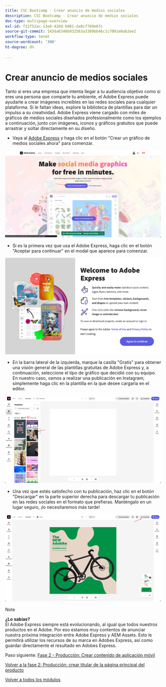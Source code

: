 ```yaml
---
title: CSC Bootcamp - Crear anuncio de medios sociales
description: CSC Bootcamp - Crear anuncio de medios sociales
doc-type: multipage-overview
exl-id: f22f52ac-13e6-428d-b081-da8cf769e6fc
source-git-commit: 143da6340b932563a3309bb46c1c7091e0ab2ee2
workflow-type: tm+mt
source-wordcount: '308'
ht-degree: 0%

---
```


# Crear anuncio de medios sociales

Tanto si eres una empresa que intenta llegar a tu audiencia objetivo como si eres una persona que comparte tu ambiente, el Adobe Express puede ayudarte a crear imágenes increíbles en las redes sociales para cualquier plataforma. Si le faltan ideas, explore la biblioteca de plantillas para dar un impulso a su creatividad. Adobe Express viene cargado con miles de gráficos de medios sociales diseñados profesionalmente como los ejemplos a continuación, junto con imágenes, iconos y gráficos gratuitos que puede arrastrar y soltar directamente en su diseño.

- Vaya al [Adobe Express](https://www.adobe.com/express/create/social-media-graphic) y haga clic en el botón &quot;Crear un gráfico de medios sociales ahora&quot; para comenzar.

![Página de inicio del Adobe Express](./images/prod-express-home.png)

- Si es la primera vez que usa el Adobe Express, haga clic en el botón &quot;Aceptar para continuar&quot; en el modal que aparece para comenzar.

![Aceptar términos](./images/prod-express-terms.png)

- En la barra lateral de la izquierda, marque la casilla &quot;Gratis&quot; para obtener una visión general de las plantillas gratuitas de Adobe Express y, a continuación, seleccione el tipo de gráfico que decidió con su equipo. En nuestro caso, vamos a realizar una publicación en Instagram; simplemente haga clic en la plantilla en la que desee cargarla en el editor.

![Plantillas creativas](./images/prod-express-templates.png)

- Una vez que estés satisfecho con tu publicación, haz clic en el botón &quot;Descargar&quot; en la parte superior derecha para descargar tu publicación en las redes sociales en el formato que prefieras. Manténgalo en un lugar seguro, ¡lo necesitaremos más tarde!

![Resultado final](./images/prod-express-results.png)

>[!NOTE]
>
>**¿Lo sabías?**\
>El Adobe Express siempre está evolucionando, al igual que todos nuestros productos en el Adobe. Por eso estamos muy contentos de anunciar nuestra próxima integración entre Adobe Express y AEM Assets. Esto le permitirá utilizar los recursos de su marca en Adobes Express, así como guardar directamente el resultado en Adobes Express.

Paso siguiente: [Fase 2 - Producción: Crear contenido de aplicación móvil](./app.md)

[Volver a la fase 2: Producción: crear titular de la página principal del producto](./banner.md)

[Volver a todos los módulos](../../overview.md)

